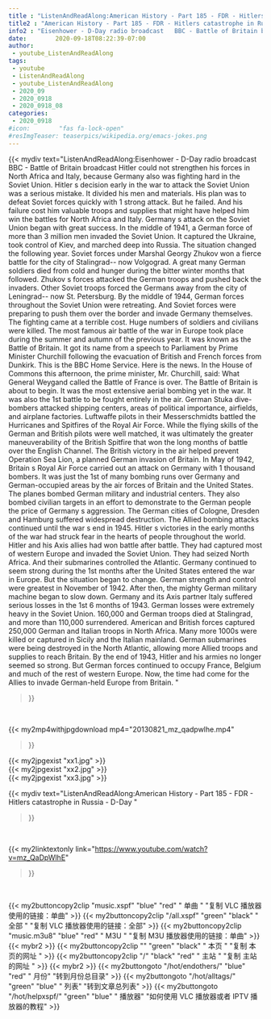 ```yaml
---
title : "ListenAndReadAlong:American History - Part 185 - FDR - Hitlers catastrophe in Russia - D-Day "
title2 : "American History - Part 185 - FDR - Hitlers catastrophe in Russia - D-Day "
info2 : "Eisenhower - D-Day radio broadcast   BBC - Battle of Britain broadcast Hitler could not strengthen his forces in North Africa and Italy, because Germany also was fighting hard in the Soviet Union. Hitler s decision early in the war to attack the Soviet Union was a serious mistake. It divided his men and materials. His plan was to defeat Soviet forces quickly with 1 strong attack. But he failed. And his failure cost him valuable troops and supplies that might have helped him win the battles for North Africa and Italy. Germany s attack on the Soviet Union began with great success. In the middle of 1941, a German force of more than 3 million men invaded the Soviet Union. It captured the Ukraine, took control of Kiev, and marched deep into Russia. The situation changed the following year. Soviet forces under Marshal Georgy Zhukov won a fierce battle for the city of Stalingrad-- now Volgograd. A great many German soldiers died from cold and hunger during the bitter winter months that followed.  Zhukov s forces attacked the German troops and pushed back the invaders. Other Soviet troops forced the Germans away from the city of Leningrad-- now St. Petersburg. By the middle of 1944, German forces throughout the Soviet Union were retreating. And Soviet forces were preparing to push them over the border and invade Germany themselves. The fighting came at a terrible cost. Huge numbers of soldiers and civilians were killed.  The most famous air battle of the war in Europe took place during the summer and autumn of the previous year. It was known as the Battle of Britain. It got its name from a speech to Parliament by Prime Minister Churchill following the evacuation of British and French forces from Dunkirk.  This is the BBC Home Service. Here is the news. In the House of Commons this afternoon, the prime minister, Mr. Churchill, said:  What General Weygand called the Battle of France is over. The Battle of Britain is about to begin.    It was the most extensive aerial bombing yet in the war.  It was also the 1st battle to be fought entirely in the air.  German Stuka dive-bombers attacked shipping centers, areas of political importance, airfields, and airplane factories.  Luftwaffe pilots in their Messerschmidts battled the Hurricanes and Spitfires of the Royal Air Force. While the flying skills of the German and British pilots were well matched, it was ultimately the greater maneuverability of the British Spitfire that won the long months of battle over the English Channel.  The British victory in the air helped prevent  Operation Sea Lion,  a planned German invasion of Britain. In May of 1942, Britain s Royal Air Force carried out an attack on Germany with 1 thousand bombers. It was just the 1st of many bombing runs over Germany and German-occupied areas by the air forces of Britain and the United States. The planes bombed German military and industrial centers. They also bombed civilian targets in an effort to demonstrate to the German people the price of Germany s aggression. The German cities of Cologne, Dresden and Hamburg suffered widespread destruction. The Allied bombing attacks continued until the war s end in 1945. Hitler s victories in the early months of the war had struck fear in the hearts of people throughout the world. Hitler and his Axis allies had won battle after battle. They had captured most of western Europe and invaded the Soviet Union. They had seized North Africa. And their submarines controlled the Atlantic.  Germany continued to seem strong during the 1st months after the United States entered the war in Europe. But the situation began to change. German strength and control were greatest in November of 1942. After then, the mighty German military machine began to slow down. Germany and its Axis partner Italy suffered serious losses in the 1st 6 months of 1943. German losses were extremely heavy in the Soviet Union. 160,000 and German troops died at Stalingrad, and more than 110,000 surrendered. American and British forces captured 250,000 German and Italian troops in North Africa. Many more 1000s were killed or captured in Sicily and the Italian mainland. German submarines were being destroyed in the North Atlantic, allowing more Allied troops and supplies to reach Britain. By the end of 1943, Hitler and his armies no longer seemed so strong. But German forces continued to occupy France, Belgium and much of the rest of western Europe. Now, the time had come for the Allies to invade German-held Europe from Britain. "
date:        2020-09-18T08:22:39-07:00
author:
 - youtube_ListenAndReadAlong
tags:
 - youtube
 - ListenAndReadAlong
 - youtube_ListenAndReadAlong
 - 2020_09
 - 2020_0918
 - 2020_0918_08
categories:
 - 2020_0918
#icon:        "fas fa-lock-open"
#resImgTeaser: teaserpics/wikipedia.org/emacs-jokes.png
---
```


{{< mydiv text="ListenAndReadAlong:Eisenhower - D-Day radio broadcast   BBC - Battle of Britain broadcast Hitler could not strengthen his forces in North Africa and Italy, because Germany also was fighting hard in the Soviet Union. Hitler s decision early in the war to attack the Soviet Union was a serious mistake. It divided his men and materials. His plan was to defeat Soviet forces quickly with 1 strong attack. But he failed. And his failure cost him valuable troops and supplies that might have helped him win the battles for North Africa and Italy. Germany s attack on the Soviet Union began with great success. In the middle of 1941, a German force of more than 3 million men invaded the Soviet Union. It captured the Ukraine, took control of Kiev, and marched deep into Russia. The situation changed the following year. Soviet forces under Marshal Georgy Zhukov won a fierce battle for the city of Stalingrad-- now Volgograd. A great many German soldiers died from cold and hunger during the bitter winter months that followed.  Zhukov s forces attacked the German troops and pushed back the invaders. Other Soviet troops forced the Germans away from the city of Leningrad-- now St. Petersburg. By the middle of 1944, German forces throughout the Soviet Union were retreating. And Soviet forces were preparing to push them over the border and invade Germany themselves. The fighting came at a terrible cost. Huge numbers of soldiers and civilians were killed.  The most famous air battle of the war in Europe took place during the summer and autumn of the previous year. It was known as the Battle of Britain. It got its name from a speech to Parliament by Prime Minister Churchill following the evacuation of British and French forces from Dunkirk.  This is the BBC Home Service. Here is the news. In the House of Commons this afternoon, the prime minister, Mr. Churchill, said:  What General Weygand called the Battle of France is over. The Battle of Britain is about to begin.    It was the most extensive aerial bombing yet in the war.  It was also the 1st battle to be fought entirely in the air.  German Stuka dive-bombers attacked shipping centers, areas of political importance, airfields, and airplane factories.  Luftwaffe pilots in their Messerschmidts battled the Hurricanes and Spitfires of the Royal Air Force. While the flying skills of the German and British pilots were well matched, it was ultimately the greater maneuverability of the British Spitfire that won the long months of battle over the English Channel.  The British victory in the air helped prevent  Operation Sea Lion,  a planned German invasion of Britain. In May of 1942, Britain s Royal Air Force carried out an attack on Germany with 1 thousand bombers. It was just the 1st of many bombing runs over Germany and German-occupied areas by the air forces of Britain and the United States. The planes bombed German military and industrial centers. They also bombed civilian targets in an effort to demonstrate to the German people the price of Germany s aggression. The German cities of Cologne, Dresden and Hamburg suffered widespread destruction. The Allied bombing attacks continued until the war s end in 1945. Hitler s victories in the early months of the war had struck fear in the hearts of people throughout the world. Hitler and his Axis allies had won battle after battle. They had captured most of western Europe and invaded the Soviet Union. They had seized North Africa. And their submarines controlled the Atlantic.  Germany continued to seem strong during the 1st months after the United States entered the war in Europe. But the situation began to change. German strength and control were greatest in November of 1942. After then, the mighty German military machine began to slow down. Germany and its Axis partner Italy suffered serious losses in the 1st 6 months of 1943. German losses were extremely heavy in the Soviet Union. 160,000 and German troops died at Stalingrad, and more than 110,000 surrendered. American and British forces captured 250,000 German and Italian troops in North Africa. Many more 1000s were killed or captured in Sicily and the Italian mainland. German submarines were being destroyed in the North Atlantic, allowing more Allied troops and supplies to reach Britain. By the end of 1943, Hitler and his armies no longer seemed so strong. But German forces continued to occupy France, Belgium and much of the rest of western Europe. Now, the time had come for the Allies to invade German-held Europe from Britain. "
>}}
<br>


{{< my2mp4withjpgdownload mp4="20130821_mz_qadpwlhe.mp4"
>}}

{{< my2jpgexist "xx1.jpg" >}}<br>
{{< my2jpgexist "xx2.jpg" >}}<br>
{{< my2jpgexist "xx3.jpg" >}}<br>



{{< mydiv text="ListenAndReadAlong:American History - Part 185 - FDR - Hitlers catastrophe in Russia - D-Day "
>}}
<br>

{{< my2linktextonly link="https://www.youtube.com/watch?v=mz_QaDpWlhE"
>}}


<br>

{{< my2buttoncopy2clip "music.xspf"        "blue"   "red"    " 单曲 "  "复制 VLC 播放器使用的链接：单曲" >}} {{< my2buttoncopy2clip "/all.xspf"         "green"  "black"  " 全部 "  "复制 VLC 播放器使用的链接：全部" >}} {{< my2buttoncopy2clip "music.m3u8"        "blue"   "red"    " M3U  "    "复制 M3U 播放器使用的链接：单曲" >}} {{< mybr2 >}} {{< my2buttoncopy2clip ""                  "green"  "black"  " 本页 "    "复制 本页的网址 " >}} {{< my2buttoncopy2clip "/"                 "black"  "red"    " 主站 "    "复制 主站的网址 " >}} {{< mybr2 >}} {{< my2buttongoto      "/hot/endothers/"   "blue"   "red"    " 月份"   "转到月份总目录" >}} {{< my2buttongoto      "/hot/alltags/"     "green"  "blue"   " 列表"   "转到文章总列表" >}} {{< my2buttongoto      "/hot/helpxspf/"    "green"  "blue"   " 播放器" "如何使用 VLC 播放器或者 IPTV 播放器的教程" >}} 
